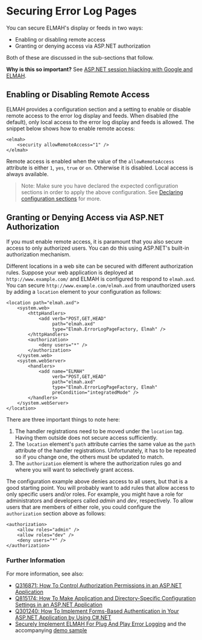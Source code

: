# Securing Error Log Pages #

You can secure ELMAH's display or feeds in two ways:

  * Enabling or disabling remote access
  * Granting or denying access via ASP.NET authorization

Both of these are discussed in the sub-sections that follow.

**Why is this so important?** See [ASP.NET session hijacking with Google and ELMAH](http://www.troyhunt.com/2012/01/aspnet-session-hijacking-with-google.html).

## Enabling or Disabling Remote Access ##

ELMAH provides a configuration section and a setting to enable or disable remote access to the error log display and feeds. When disabled (the default), only local access to the error log display and feeds is allowed. The snippet below shows how to enable remote access:

```
<elmah>  
    <security allowRemoteAccess="1" />  
</elmah>  
```

Remote access is enabled when the value of the `allowRemoteAccess` attribute is either `1`, `yes`, `true` or `on`. Otherwise it is disabled. Local access is always available.

> Note: Make sure you have declared the expected configuration sections in order to apply the above configuration. See [Declaring configuration sections](http://code.google.com/p/elmah/wiki/DotNetSlackersArticle#Declaring_configuration_sections) for more.

## Granting or Denying Access via ASP.NET Authorization ##

If you must enable remote access, it is paramount that you also secure access to only authorized users. You can do this using ASP.NET's built-in authorization mechanism.

Different locations in a web site can be secured with different authorization rules. Suppose your web application is deployed at `http://www.example.com/` and ELMAH is configured to respond to `elmah.axd`. You can secure `http://www.example.com/elmah.axd` from unauthorized users by adding a `location` element to your configuration as follows:

```
<location path="elmah.axd">  
    <system.web>
        <httpHandlers>
            <add verb="POST,GET,HEAD" 
                 path="elmah.axd" 
                 type="Elmah.ErrorLogPageFactory, Elmah" />
        </httpHandlers>
        <authorization>
            <deny users="*" />  
        </authorization>  
    </system.web>
    <system.webServer>
        <handlers>
            <add name="ELMAH" 
                 verb="POST,GET,HEAD"
                 path="elmah.axd" 
                 type="Elmah.ErrorLogPageFactory, Elmah"
                 preCondition="integratedMode" />
        </handlers>
    </system.webServer>
</location>  
```

There are three important things to note here:

  1. The handler registrations need to be moved under the `location` tag. Having them outside does not secure access sufficiently.
  1. The `location` element's `path` attribute carries the same value as the `path` attribute of the handler registrations. Unfortunately, it has to be repeated so if you change one, the others must be updated to match.
  1. The `authorization` element is where the authorization rules go and where you will want to selectively grant access.

The configuration example above denies access to all users, but that is a good starting point. You will probably want to add rules that allow access to only specific users and/or roles. For example, you might have a role for administrators and developers called _admin_ and _dev_, respectively. To allow users that are members of either role, you could configure the `authorization` section above as follows:

```
<authorization>  
    <allow roles="admin" />  
    <allow roles="dev" />  
    <deny users="*" />  
</authorization>  
```

### Further Information ###

For more information, see also:

  * [Q316871: How To Control Authorization Permissions in an ASP.NET Application](http://support.microsoft.com/kb/316871)
  * [Q815174: How To Make Application and Directory-Specific Configuration Settings in an ASP.NET Application](http://support.microsoft.com/kb/815174)
  * [Q301240: How To Implement Forms-Based Authentication in Your ASP.NET Application by Using C#.NET](http://support.microsoft.com/kb/301240)
  * [Securely Implement ELMAH For Plug And Play Error Logging](http://haacked.com/archive/2007/07/24/securely-implement-elmah-for-plug-and-play-error-logging.aspx) and the accompanying [demo sample](http://code.haacked.com/aspnet/securing-elmah-demo.zip)